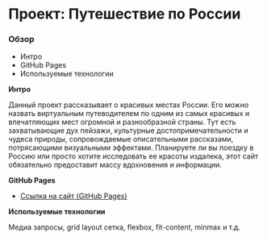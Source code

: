 # Проект: Путешествие по России

### Обзор
* Интро
* GitHub Pages
* Используемые технологии

**Интро**

Данный проект рассказывает о красивых местах России. Его можно назвать виртуальным путеводителем по одним из самых красивых и впечатляющих мест огромной и разнообразной страны. Тут есть захватывающие дух пейзажи, культурные достопримечательности и чудеса природы, сопровождаемые описательными рассказами, потрясающими визуальными эффектами. Планируете ли вы поездку в Россию или просто хотите исследовать ее красоты издалека, этот сайт обязательно предоставит массу вдохновения и информации.

**GitHub Pages**

* [Ссылка на сайт (GitHub Pages)](https://whitewat3r.github.io/mesto-project-bootcamp/)

**Используемые технологии**

Медиа запросы, grid layout сетка, flexbox, fit-content, minmax и т.д. 
